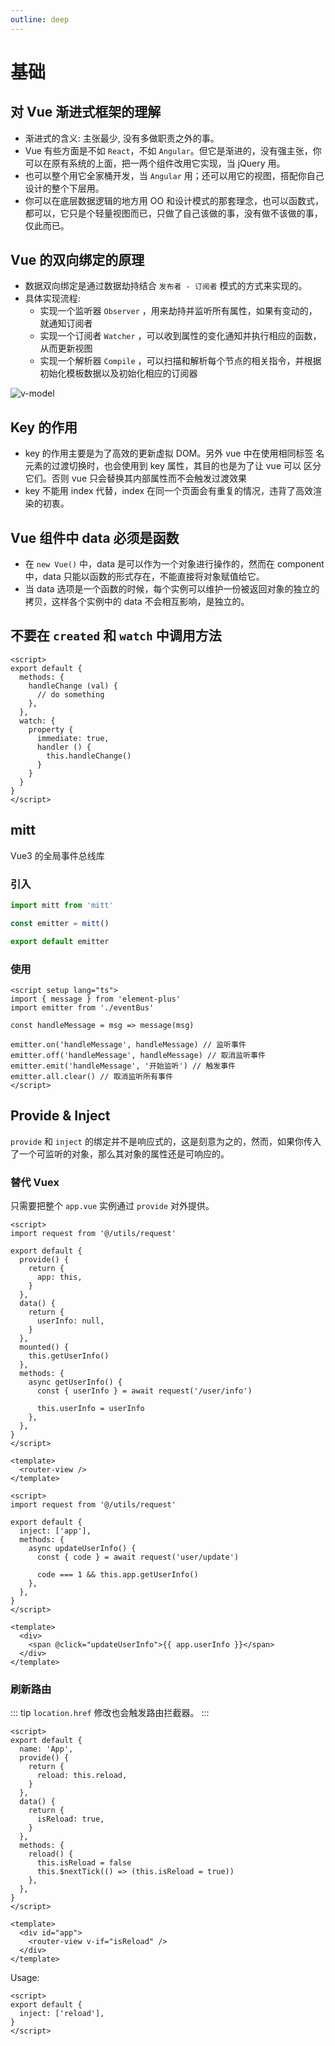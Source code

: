 ```yaml
---
outline: deep
---
```


# 基础

## 对 Vue 渐进式框架的理解

- 渐进式的含义: 主张最少, 没有多做职责之外的事。
- Vue 有些方面是不如 `React`，不如 `Angular`。但它是渐进的，没有强主张，你可以在原有系统的上面，把一两个组件改用它实现，当 jQuery 用。
- 也可以整个用它全家桶开发，当 `Angular` 用；还可以用它的视图，搭配你自己设计的整个下层用。
- 你可以在底层数据逻辑的地方用 OO 和设计模式的那套理念，也可以函数式，都可以，它只是个轻量视图而已，只做了自己该做的事，没有做不该做的事，仅此而已。

## Vue 的双向绑定的原理

- 数据双向绑定是通过数据劫持结合 `发布者 - 订阅者` 模式的方式来实现的。
- 具体实现流程:
  - 实现一个监听器 `Observer` ，用来劫持并监听所有属性，如果有变动的，就通知订阅者
  - 实现一个订阅者 `Watcher` ，可以收到属性的变化通知并执行相应的函数，从而更新视图
  - 实现一个解析器 `Compile` ，可以扫描和解析每个节点的相关指令，并根据初始化模板数据以及初始化相应的订阅器

![v-model](./images/vmodel.png)

## Key 的作用

- key 的作用主要是为了高效的更新虚拟 DOM。另外 vue 中在使用相同标签 名元素的过渡切换时，也会使用到 key 属性，其目的也是为了让 vue 可以 区分它们。否则 vue 只会替换其内部属性而不会触发过渡效果
- key 不能用 index 代替，index 在同一个页面会有重复的情况，违背了高效渲染的初衷。

## Vue 组件中 data 必须是函数

- 在 `new Vue()` 中，data 是可以作为一个对象进行操作的，然而在 component 中，data 只能以函数的形式存在，不能直接将对象赋值给它。
- 当 data 选项是一个函数的时候，每个实例可以维护一份被返回对象的独立的拷贝，这样各个实例中的 data 不会相互影响，是独立的。

## 不要在 `created` 和 `watch` 中调用方法

```vue
<script>
export default {
  methods: {
    handleChange (val) {
      // do something
    },
  },
  watch: {
    property {
      immediate: true,
      handler () {
        this.handleChange()
      }
    }
  }
}
</script>
```

## mitt

Vue3 的全局事件总线库

### 引入

```js
import mitt from 'mitt'

const emitter = mitt()

export default emitter
```

### 使用

```vue
<script setup lang="ts">
import { message } from 'element-plus'
import emitter from './eventBus'

const handleMessage = msg => message(msg)

emitter.on('handleMessage', handleMessage) // 监听事件
emitter.off('handleMessage', handleMessage) // 取消监听事件
emitter.emit('handleMessage', '开始监听') // 触发事件
emitter.all.clear() // 取消监听所有事件
</script>
```

## Provide & Inject

`provide` 和 `inject` 的绑定并不是响应式的，这是刻意为之的，然而，如果你传入了一个可监听的对象，那么其对象的属性还是可响应的。

### 替代 Vuex

只需要把整个 `app.vue` 实例通过 `provide` 对外提供。

```vue
<script>
import request from '@/utils/request'

export default {
  provide() {
    return {
      app: this,
    }
  },
  data() {
    return {
      userInfo: null,
    }
  },
  mounted() {
    this.getUserInfo()
  },
  methods: {
    async getUserInfo() {
      const { userInfo } = await request('/user/info')

      this.userInfo = userInfo
    },
  },
}
</script>

<template>
  <router-view />
</template>
```

```vue
<script>
import request from '@/utils/request'

export default {
  inject: ['app'],
  methods: {
    async updateUserInfo() {
      const { code } = await request('user/update')

      code === 1 && this.app.getUserInfo()
    },
  },
}
</script>

<template>
  <div>
    <span @click="updateUserInfo">{{ app.userInfo }}</span>
  </div>
</template>
```

### 刷新路由

::: tip
`location.href` 修改也会触发路由拦截器。
:::

```vue
<script>
export default {
  name: 'App',
  provide() {
    return {
      reload: this.reload,
    }
  },
  data() {
    return {
      isReload: true,
    }
  },
  methods: {
    reload() {
      this.isReload = false
      this.$nextTick(() => (this.isReload = true))
    },
  },
}
</script>

<template>
  <div id="app">
    <router-view v-if="isReload" />
  </div>
</template>
```

Usage:

```vue
<script>
export default {
  inject: ['reload'],
}
</script>
```

